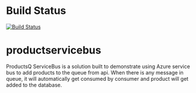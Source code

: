 # Build Status 
  [![Build Status](https://travis-ci.org/sandeep16392/productservicebus.svg?branch=master)](https://travis-ci.org/sandeep16392/productservicebus)
# productservicebus
ProductsQ ServiceBus is a solution built to demonstrate using Azure service bus to add products to the queue from api. When there is any message in queue, it will automatically get consumed by consumer and product will get added to the database.
